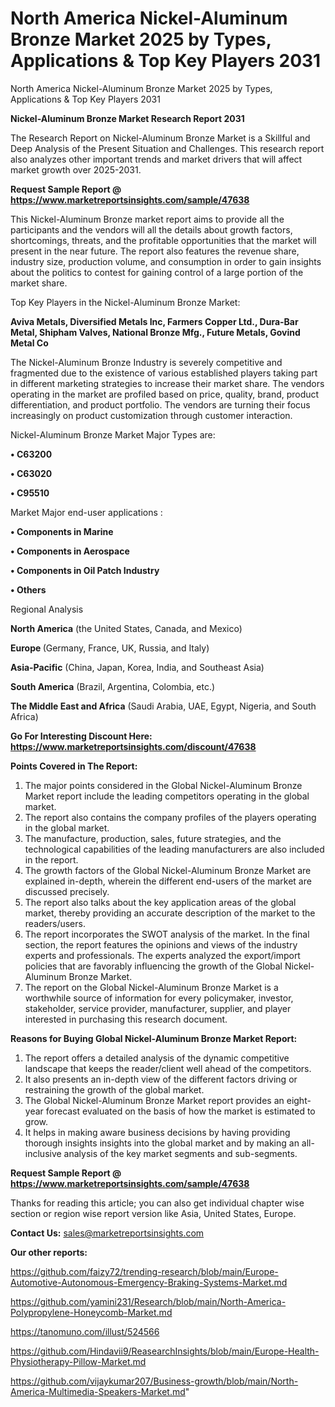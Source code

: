 # North America Nickel-Aluminum Bronze Market 2025 by Types, Applications & Top Key Players 2031
North America Nickel-Aluminum Bronze Market 2025 by Types, Applications & Top Key Players 2031

<strong>Nickel-Aluminum Bronze Market Research Report 2031</strong>

The Research Report on Nickel-Aluminum Bronze Market is a Skillful and Deep Analysis of the Present Situation and Challenges. This research report also analyzes other important trends and market drivers that will affect market growth over 2025-2031.

<strong>Request Sample Report @ <a href=https://www.marketreportsinsights.com/sample/47638>https://www.marketreportsinsights.com/sample/47638</a></strong>

This Nickel-Aluminum Bronze market report aims to provide all the participants and the vendors will all the details about growth factors, shortcomings, threats, and the profitable opportunities that the market will present in the near future. The report also features the revenue share, industry size, production volume, and consumption in order to gain insights about the politics to contest for gaining control of a large portion of the market share.

Top Key Players in the Nickel-Aluminum Bronze Market:

<strong>Aviva Metals, Diversified Metals Inc, Farmers Copper Ltd., Dura-Bar Metal, Shipham Valves, National Bronze Mfg., Future Metals, Govind Metal Co</strong>

The Nickel-Aluminum Bronze Industry is severely competitive and fragmented due to the existence of various established players taking part in different marketing strategies to increase their market share. The vendors operating in the market are profiled based on price, quality, brand, product differentiation, and product portfolio. The vendors are turning their focus increasingly on product customization through customer interaction.

Nickel-Aluminum Bronze Market Major Types are:

<strong>•  C63200

•  C63020

•  C95510</strong>

Market Major end-user applications :

<strong>•  Components in Marine

•  Components in Aerospace

•  Components in Oil Patch Industry

•  Others</strong>

Regional Analysis

</u><strong><b>North America</b></strong> (the United States, Canada, and Mexico)

<strong><b>Europe </b></strong>(Germany, France, UK, Russia, and Italy)

<strong><b>Asia-Pacific</b></strong> (China, Japan, Korea, India, and Southeast Asia)

<strong><b>South America</b></strong> (Brazil, Argentina, Colombia, etc.)

<strong><b>The Middle East and Africa</b></strong> (Saudi Arabia, UAE, Egypt, Nigeria, and South Africa)

<strong>Go For Interesting Discount Here: <a href=https://www.marketreportsinsights.com/discount/47638>https://www.marketreportsinsights.com/discount/47638</a></strong>

<strong>Points Covered in The Report:</strong>
<ol>
  <li>The major points considered in the Global Nickel-Aluminum Bronze Market report include the leading competitors operating in the global market.</li>
  <li>The report also contains the company profiles of the players operating in the global market.</li>
  <li>The manufacture, production, sales, future strategies, and the technological capabilities of the leading manufacturers are also included in the report.</li>
  <li>The growth factors of the Global Nickel-Aluminum Bronze Market are explained in-depth, wherein the different end-users of the market are discussed precisely.</li>
  <li>The report also talks about the key application areas of the global market, thereby providing an accurate description of the market to the readers/users.</li>
  <li>The report incorporates the SWOT analysis of the market. In the final section, the report features the opinions and views of the industry experts and professionals. The experts analyzed the export/import policies that are favorably influencing the growth of the Global Nickel-Aluminum Bronze Market.</li>
  <li>The report on the Global Nickel-Aluminum Bronze Market is a worthwhile source of information for every policymaker, investor, stakeholder, service provider, manufacturer, supplier, and player interested in purchasing this research document.</li>
</ol>
<strong>Reasons for Buying Global Nickel-Aluminum Bronze Market Report:</strong>

<ol>
  <li>The report offers a detailed analysis of the dynamic competitive landscape that keeps the reader/client well ahead of the competitors.</li>
  <li>It also presents an in-depth view of the different factors driving or restraining the growth of the global market.</li>
  <li>The Global Nickel-Aluminum Bronze Market report provides an eight-year forecast evaluated on the basis of how the market is estimated to grow.</li>
  <li>It helps in making aware business decisions by having providing thorough insights insights into the global market and by making an all-inclusive analysis of the key market segments and sub-segments.</li>
</ol>
<strong>Request Sample Report @ <a href=https://www.marketreportsinsights.com/sample/47638>https://www.marketreportsinsights.com/sample/47638</a></strong>


Thanks for reading this article; you can also get individual chapter wise section or region wise report version like Asia, United States, Europe.

<strong>Contact Us:</strong>
sales@marketreportsinsights.com

<strong>Our other reports:</strong>

<a href=https://github.com/faizy72/trending-research/blob/main/Europe-Automotive-Autonomous-Emergency-Braking-Systems-Market.md>https://github.com/faizy72/trending-research/blob/main/Europe-Automotive-Autonomous-Emergency-Braking-Systems-Market.md</a>

<a href=https://github.com/yamini231/Research/blob/main/North-America-Polypropylene-Honeycomb-Market.md>https://github.com/yamini231/Research/blob/main/North-America-Polypropylene-Honeycomb-Market.md</a>

<a href=https://tanomuno.com/illust/524566>https://tanomuno.com/illust/524566</a>

<a href=https://github.com/Hindavii9/ReasearchInsights/blob/main/Europe-Health-Physiotherapy-Pillow-Market.md>https://github.com/Hindavii9/ReasearchInsights/blob/main/Europe-Health-Physiotherapy-Pillow-Market.md</a>

<a href=https://github.com/vijaykumar207/Business-growth/blob/main/North-America-Multimedia-Speakers-Market.md>https://github.com/vijaykumar207/Business-growth/blob/main/North-America-Multimedia-Speakers-Market.md</a>"
